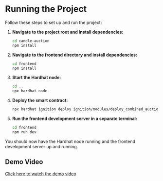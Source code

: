 # Running the Project

Follow these steps to set up and run the project:

1. **Navigate to the project root and install dependencies:**
    ```sh
    cd candle-auction
    npm install
    ```

2. **Navigate to the frontend directory and install dependencies:**
    ```sh
    cd frontend
    npm install
    ```

3. **Start the Hardhat node:**
    ```sh
    cd ..
    npx hardhat node
    ```

4. **Deploy the smart contract:**
    ```sh
    npx hardhat ignition deploy ignition/modules/deploy_combined_auction.ts --network localhost
    ```

5. **Run the frontend development server in a separate terminal:**
    ```sh
    cd frontend
    npm run dev
    ```

You should now have the Hardhat node running and the frontend development server up and running.

## Demo Video

[Click here to watch the demo video](https://www.youtube.com/watch?v=6uIauHBI2WQ)

